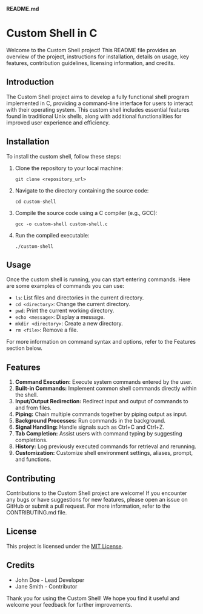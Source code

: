 **README.md**

# Custom Shell in C

Welcome to the Custom Shell project! This README file provides an overview of the project, instructions for installation, details on usage, key features, contribution guidelines, licensing information, and credits.

## Introduction

The Custom Shell project aims to develop a fully functional shell program implemented in C, providing a command-line interface for users to interact with their operating system. This custom shell includes essential features found in traditional Unix shells, along with additional functionalities for improved user experience and efficiency.

## Installation

To install the custom shell, follow these steps:

1. Clone the repository to your local machine:
   ```
   git clone <repository_url>
   ```

2. Navigate to the directory containing the source code:
   ```
   cd custom-shell
   ```

3. Compile the source code using a C compiler (e.g., GCC):
   ```
   gcc -o custom-shell custom-shell.c
   ```

4. Run the compiled executable:
   ```
   ./custom-shell
   ```

## Usage

Once the custom shell is running, you can start entering commands. Here are some examples of commands you can use:

- `ls`: List files and directories in the current directory.
- `cd <directory>`: Change the current directory.
- `pwd`: Print the current working directory.
- `echo <message>`: Display a message.
- `mkdir <directory>`: Create a new directory.
- `rm <file>`: Remove a file.

For more information on command syntax and options, refer to the Features section below.

## Features

1. **Command Execution:** Execute system commands entered by the user.
2. **Built-in Commands:** Implement common shell commands directly within the shell.
3. **Input/Output Redirection:** Redirect input and output of commands to and from files.
4. **Piping:** Chain multiple commands together by piping output as input.
5. **Background Processes:** Run commands in the background.
6. **Signal Handling:** Handle signals such as Ctrl+C and Ctrl+Z.
7. **Tab Completion:** Assist users with command typing by suggesting completions.
8. **History:** Log previously executed commands for retrieval and rerunning.
9. **Customization:** Customize shell environment settings, aliases, prompt, and functions.

## Contributing

Contributions to the Custom Shell project are welcome! If you encounter any bugs or have suggestions for new features, please open an issue on GitHub or submit a pull request. For more information, refer to the CONTRIBUTING.md file.

## License

This project is licensed under the [MIT License](LICENSE.md).

## Credits

- John Doe - Lead Developer
- Jane Smith - Contributor

Thank you for using the Custom Shell! We hope you find it useful and welcome your feedback for further improvements.
